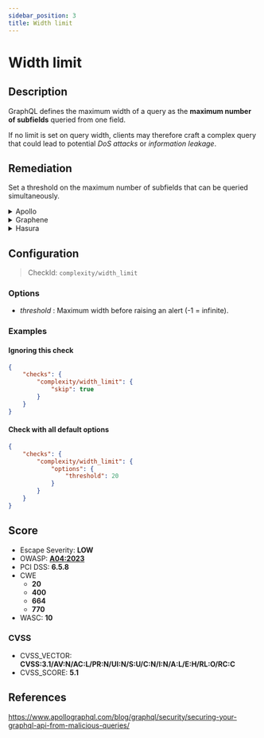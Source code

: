 ```yaml
---
sidebar_position: 3
title: Width limit
---
```


# Width limit

## Description

GraphQL defines the maximum width of a query as the **maximum number of subfields** queried from one field.

If no limit is set on query width, clients may therefore craft a complex query that could lead to potential *DoS attacks* or *information leakage*.

## Remediation

Set a threshold on the maximum number of subfields that can be queried simultaneously.


<details>
    <summary>Apollo</summary>

Add a module to compute query complexity and set a threshold on this complexity so that overly broad requests get canceled.

For a user-friendly module which requires no schema modification whatsoever, check out the [graphql-validation-complexity](https://github.com/4Catalyzer/graphql-validation-complexity) module.

```javascript
import { createComplexityLimitRule } from 'graphql-validation-complexity';

const ComplexityLimitRule = createComplexityLimitRule(1000);

const apolloServer = new ApolloServer({
    ...
    validationRules: [ComplexityLimitRule],
});
```

For a more customizable module that lets you manually configure the cost of each field/type of your schema, take a look at the [graphql-cost-analysis](https://github.com/pa-bru/graphql-cost-analysis) module.

This second option is best suited for a more realistic complexity estimator as all fields may not be equal in terms of complexity.

To learn more on complexity estimation, you can read: [Securing Your GraphQL API from Malicious Queries](https://www.apollographql.com/blog/graphql/security/securing-your-graphql-api-from-malicious-queries/).


</details>

<details>
    <summary>Graphene</summary>

With `graphene-django`, it is possible to implement a custom GraphQL backend to limit query complexity, such as this one:
[graphene-django query cost analysis / complexity limits](https://gist.github.com/thibaudlabat/7b86f1a4da34eccfbfa524ca7359e87c).


</details>

<details>
    <summary>Hasura</summary>

Hasura allows you to set a width (=node) limit.

 To do so:
 -Go to Project Console > Security Settings > API Limits.
 -Click on "Global".
 -Set a node limit (e.g., 15).


</details>

## Configuration

> CheckId: `complexity/width_limit`

### Options

- *threshold* : Maximum width before raising an alert (-1 = infinite).



### Examples


#### Ignoring this check

```json
{
    "checks": {
        "complexity/width_limit": {
            "skip": true
        }
    }
}
```


#### Check with all default options

```json
{
    "checks": {
        "complexity/width_limit": {
            "options": {
                "threshold": 20
            }
        }
    }
}
```




## Score

- Escape Severity: **<span className="low-severity">LOW</span>**
- OWASP: **[A04:2023](https://github.com/OWASP/API-Security/blob/master/2023/en/src/0xa4-unrestricted-resource-consumption.md)**
- PCI DSS: **6.5.8**
- CWE
  - **20**
  - **400**
  - **664**
  - **770**
- WASC: **10**



### CVSS

- CVSS_VECTOR: **CVSS:3.1/AV:N/AC:L/PR:N/UI:N/S:U/C:N/I:N/A:L/E:H/RL:O/RC:C**
- CVSS_SCORE: **5.1**

## References

https://www.apollographql.com/blog/graphql/security/securing-your-graphql-api-from-malicious-queries/
